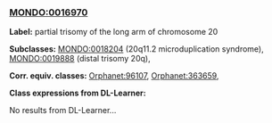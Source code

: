 
### [MONDO:0016970](http://purl.obolibrary.org/obo/MONDO_0016970)
**Label:** partial trisomy of the long arm of chromosome 20

**Subclasses:** [MONDO:0018204](http://purl.obolibrary.org/obo/MONDO_0018204) (20q11.2 microduplication syndrome), [MONDO:0019888](http://purl.obolibrary.org/obo/MONDO_0019888) (distal trisomy 20q), 

**Corr. equiv. classes:** [Orphanet:96107](http://www.orpha.net/ORDO/Orphanet_96107), [Orphanet:363659](http://www.orpha.net/ORDO/Orphanet_363659), 

**Class expressions from DL-Learner:**

No results from DL-Learner...



